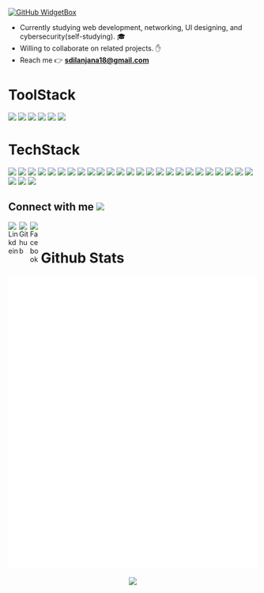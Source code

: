 [![GitHub WidgetBox](https://github-widgetbox.vercel.app/api/profile?username=5yndr0m&data=followers,repositories,commits&theme=darkmode)](https://github.com/Jurredr/github-widgetbox)

* Currently studying web development, networking, UI designing, and cybersecurity(self-studying). 🎓 
* Willing to collaborate on related projects. ✋ 
* Reach me 👉 **sdilanjana18@gmail.com** 

# ToolStack
<img src="https://ziadoua.github.io/m3-Markdown-Badges/badges/Arch/arch2.svg"> <img src="https://ziadoua.github.io/m3-Markdown-Badges/badges/Linux/linux3.svg"> <img src="https://ziadoua.github.io/m3-Markdown-Badges/badges/Windows/windows2.svg"> <img src="https://ziadoua.github.io/m3-Markdown-Badges/badges/Postman/postman2.svg"> <img src="https://ziadoua.github.io/m3-Markdown-Badges/badges/Obsidian/obsidian2.svg"> <img src="https://ziadoua.github.io/m3-Markdown-Badges/badges/Neovim/neovim2.svg">  

# TechStack
<img src="https://ziadoua.github.io/m3-Markdown-Badges/badges/C/c2.svg"> <img src="https://ziadoua.github.io/m3-Markdown-Badges/badges/C++/c++2.svg"> <img src="https://ziadoua.github.io/m3-Markdown-Badges/badges/CSharp/csharp2.svg"> <img src="https://ziadoua.github.io/m3-Markdown-Badges/badges/CSS/css2.svg"> <img src="https://ziadoua.github.io/m3-Markdown-Badges/badges/dotNET/dotnet2.svg"> <img src="https://ziadoua.github.io/m3-Markdown-Badges/badges/Expo/expo2.svg"> <img src="https://ziadoua.github.io/m3-Markdown-Badges/badges/Express/express2.svg"> <img src="https://ziadoua.github.io/m3-Markdown-Badges/badges/TailwindCSS/tailwindcss2.svg"> <img src="https://ziadoua.github.io/m3-Markdown-Badges/badges/AWS/aws2.svg"> <img src="https://ziadoua.github.io/m3-Markdown-Badges/badges/Cloudflare/cloudflare2.svg"> <img src="https://ziadoua.github.io/m3-Markdown-Badges/badges/Docker/docker3.svg"> <img src="https://ziadoua.github.io/m3-Markdown-Badges/badges/FontAwesome/fontawesome2.svg"> <img src="https://ziadoua.github.io/m3-Markdown-Badges/badges/Go/go2.svg"> <img src="https://ziadoua.github.io/m3-Markdown-Badges/badges/HTML/html2.svg"> <img src="https://ziadoua.github.io/m3-Markdown-Badges/badges/Java/java2.svg"> <img src="https://ziadoua.github.io/m3-Markdown-Badges/badges/Javascript/javascript2.svg"> <img src="https://ziadoua.github.io/m3-Markdown-Badges/badges/Lua/lua2.svg"> <img src="https://ziadoua.github.io/m3-Markdown-Badges/badges/Markdown/markdown2.svg"> <img src="https://ziadoua.github.io/m3-Markdown-Badges/badges/MongoDB/mongodb2.svg"> <img src="https://ziadoua.github.io/m3-Markdown-Badges/badges/NextJS/nextjs2.svg"> <img src="https://ziadoua.github.io/m3-Markdown-Badges/badges/NodeJS/nodejs2.svg"> <img src="https://ziadoua.github.io/m3-Markdown-Badges/badges/PHP/php2.svg"> <img src="https://ziadoua.github.io/m3-Markdown-Badges/badges/Python/python2.svg"> <img src="https://ziadoua.github.io/m3-Markdown-Badges/badges/PyTorch/pytorch2.svg"> <img src="https://ziadoua.github.io/m3-Markdown-Badges/badges/React/react2.svg"> <img src="https://ziadoua.github.io/m3-Markdown-Badges/badges/ReactNative/reactnative2.svg"> <img src="https://ziadoua.github.io/m3-Markdown-Badges/badges/Rust/rust2.svg"> <img src="https://ziadoua.github.io/m3-Markdown-Badges/badges/Shell/shell2.svg">


<h2> Connect with me <img src='https://raw.githubusercontent.com/ShahriarShafin/ShahriarShafin/main/Assets/handshake.gif' width="50px"> </h2>

<a href="https://www.linkedin.com/in/senalkandanaarachchi">
  <img align="left" alt="Linkdein" width="22px" src="https://cdn.simpleicons.org/linkedin/black/white" />
</a>
<a href="https://github.com/5yndr0m">
  <img align="left" alt="Github" width="22px" src="https://cdn.simpleicons.org/github/black/white" />
</a>
<a href="https://www.facebook.com/senal.dilanjana.54/">
  <img align="left" alt="Facebook" width="22px" src="https://cdn.simpleicons.org/facebook/black/white" />
</a>
<br>


# Github Stats  
![](https://raw.githubusercontent.com/5yndr0m/github-stats/master/generated/overview.svg#gh-dark-mode-only)
![](https://raw.githubusercontent.com/5yndr0m/github-stats/master/generated/languages.svg#gh-dark-mode-only)

<div align="center">
<img src="https://komarev.com/ghpvc/?username=5yndr0m&style=flat-square" align="center" />
</div> 
